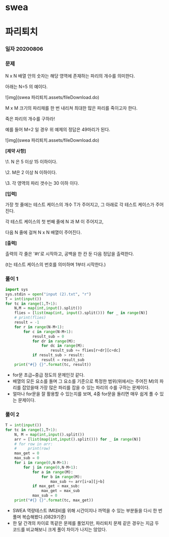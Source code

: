# swea

# 파리퇴치

### 일자 20200806

### 문제

N x N 배열 안의 숫자는 해당 영역에 존재하는 파리의 개수를 의미한다.

아래는 N=5 의 예이다.
 

![img](swea 파리퇴치.assets/fileDownload.do)


M x M 크기의 파리채를 한 번 내리쳐 최대한 많은 파리를 죽이고자 한다.

죽은 파리의 개수를 구하라!

예를 들어 M=2 일 경우 위 예제의 정답은 49마리가 된다.
 

![img](swea 파리퇴치.assets/fileDownload.do)



**[제약 사항]**

\1. N 은 5 이상 15 이하이다.

\2. M은 2 이상 N 이하이다.

\3. 각 영역의 파리 갯수는 30 이하 이다.


**[입력]**

가장 첫 줄에는 테스트 케이스의 개수 T가 주어지고, 그 아래로 각 테스트 케이스가 주어진다.

각 테스트 케이스의 첫 번째 줄에 N 과 M 이 주어지고,

다음 N 줄에 걸쳐 N x N 배열이 주어진다.


**[출력]**

출력의 각 줄은 '#t'로 시작하고, 공백을 한 칸 둔 다음 정답을 출력한다.

(t는 테스트 케이스의 번호를 의미하며 1부터 시작한다.)



### 풀이 1

```python
import sys
sys.stdin = open("input (2).txt", "r")
T = int(input())
for tc in range(1,T+1):
    N,M = map(int,input().split())
    flies = [list(map(int, input().split())) for _ in range(N)]
    # print(flies)
    result = -1
    for r in range(N-M+1):
        for c in range(N-M+1):
            result_sub = 0
            for dr in range(M):
                for dc in range(M):
                    result_sub += flies[r+dr][c+dc]
            if result_sub > result:
                result = result_sub
    print("#{} {}".format(tc, result))
```

- for문 초급~중급 정도의 문제인것 같다.
- 배열의 모든 요소를 돌며 그 요소를 기준으로 특정한 범위(위에서는 주어진 M)의 파리를 잡았을때 가장 많은 파리를 잡을 수 있는 파리의 수를 구하는 문제이다.
- 얼마나 for문을 잘 활용할 수 있는지를 보며, 4중 for문을 돌리면 매우 쉽게 풀 수 있는 문제이다.



### 풀이 2

```python
T = int(input())
for tc in range(1,T+1):
    N, M = map(int,input().split())
    arr = [list(map(int,input().split())) for _ in range(N)]
    # for row in arr:
    #     print(row)
    max_get = 0
    max_sub = 0
    for i in range(0,N-M+1):
        for j in range(0,N-M+1):
            for a in range(M):
                for b in range(M):
                    max_sub += arr[i+a][j+b]
            if max_get < max_sub:
                max_get = max_sub
            max_sub = 0
    print("#{} {}".format(tc, max_get))
```

- SWEA 역량테스트 IM대비를 위해 시간이지나 까먹을 수 있는 부분들을  다시 한 번 풀며 복습해봤다.(0829기준)
- 한 달 간격의 차이로 똑같은 문제를 풀었지만, 파리퇴치 문제 같은 경우는 지금 두 코드를 비교해보니 크게 풀이 차이가 나지는 않았다.